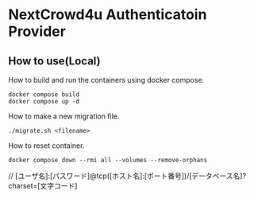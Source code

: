 # NextCrowd4u Authenticatoin Provider

## How to use(Local)

How to build and run the containers using docker compose.

```shell
docker compose build
docker compose up -d
```

How to make a new migration file.

```shell
./migrate.sh <filename>
```

How to reset container.

```shell
docker compose down --rmi all --volumes --remove-orphans
```
 // [ユーザ名]:[パスワード]@tcp([ホスト名]:[ポート番号])/[データベース名]?charset=[文字コード]